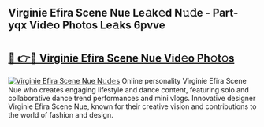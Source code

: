 ## Virginie Efira Scene Nue Le𝚊k𝚎d N𝚞𝚍e - Part-yqx Vid𝚎o Photos Le𝚊ks 6pvve

# <h2><a href="http://fb50hq9.evod.top/?m=Virginie+Efira+Scene+Nue">🔗 👉🔴 Virginie Efira Scene Nue Vid𝚎o Ph𝚘t𝚘s</a></h2>

[![Virginie Efira Scene Nue N𝚞d𝚎s](https://i.imgur.com/8V9OHl7.gif)](http://fb50hq9.evod.top/?m=Virginie+Efira+Scene+Nue)
Online personality Virginie Efira Scene Nue who creates engaging lifestyle and dance content, featuring solo and collaborative dance trend performances and mini vlogs. Innovative designer Virginie Efira Scene Nue, known for their creative vision and contributions to the world of fashion and design. 
